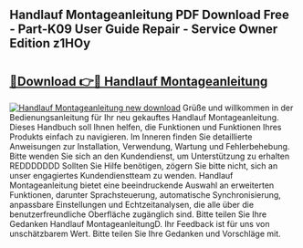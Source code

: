 ## Handlauf Montageanleitung PDF Download Free - Part-K09 User Guide Repair - Service Owner Edition z1HOy

# <h2><a href="http://df6hof1.blite.top/?on=Handlauf+Montageanleitung">🔗Download 👉🔴 Handlauf Montageanleitung</a></h2>

[![Handlauf Montageanleitung new download](https://i.imgur.com/lujVjoI.png)](http://df6hof1.blite.top/?on=Handlauf+Montageanleitung)
Grüße und willkommen in der Bedienungsanleitung für Ihr neu gekauftes Handlauf Montageanleitung. Dieses Handbuch soll Ihnen helfen, die Funktionen und Funktionen Ihres Produkts einfach zu navigieren. Im Inneren finden Sie detaillierte Anweisungen zur Installation, Verwendung, Wartung und Fehlerbehebung. Bitte wenden Sie sich an den Kundendienst, um Unterstützung zu erhalten REDDDDDDD Sollten Sie Hilfe benötigen, zögern Sie bitte nicht, sich an unser engagiertes Kundendienstteam zu wenden. Handlauf Montageanleitung bietet eine beeindruckende Auswahl an erweiterten Funktionen, darunter Sprachsteuerung, automatische Synchronisierung, anpassbare Einstellungen und Echtzeitanalysen, die alle über die benutzerfreundliche Oberfläche zugänglich sind. Bitte teilen Sie Ihre Gedanken Handlauf MontageanleitungD. Ihr Feedback ist für uns von unschätzbarem Wert. Bitte teilen Sie Ihre Gedanken und Vorschläge mit.
